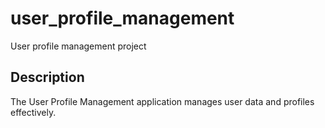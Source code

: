 # user_profile_management

User profile management project

## Description

The User Profile Management application manages user data and profiles effectively.
